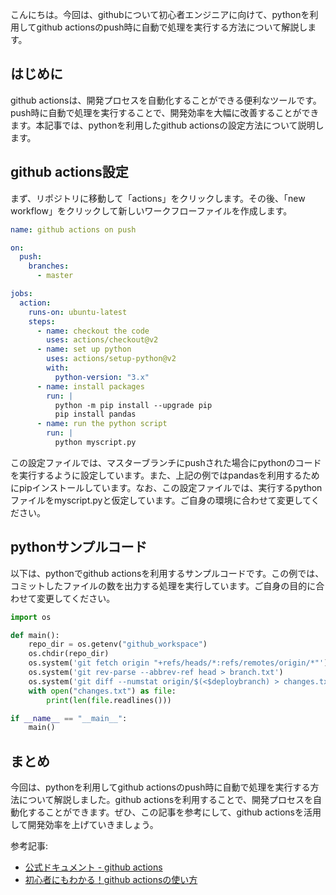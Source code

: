 <!--
title:   Github Actionsでpushをトリガとして実行する方法
tags:    GitHub,Python,使い方
id:      1ab7dd60f7c1fdf9a715
private: false
-->


こんにちは。今回は、githubについて初心者エンジニアに向けて、pythonを利用してgithub actionsのpush時に自動で処理を実行する方法について解説します。

## はじめに

github actionsは、開発プロセスを自動化することができる便利なツールです。push時に自動で処理を実行することで、開発効率を大幅に改善することができます。本記事では、pythonを利用したgithub actionsの設定方法について説明します。

## github actions設定

まず、リポジトリに移動して「actions」をクリックします。その後、「new workflow」をクリックして新しいワークフローファイルを作成します。

```yaml
name: github actions on push

on:
  push:
    branches:
      - master

jobs:
  action:
    runs-on: ubuntu-latest
    steps:
      - name: checkout the code
        uses: actions/checkout@v2
      - name: set up python
        uses: actions/setup-python@v2
        with:
          python-version: "3.x"
      - name: install packages
        run: |
          python -m pip install --upgrade pip
          pip install pandas
      - name: run the python script
        run: |
          python myscript.py
```

この設定ファイルでは、マスターブランチにpushされた場合にpythonのコードを実行するように設定しています。また、上記の例ではpandasを利用するためにpipインストールしています。なお、この設定ファイルでは、実行するpythonファイルをmyscript.pyと仮定しています。ご自身の環境に合わせて変更してください。

## pythonサンプルコード

以下は、pythonでgithub actionsを利用するサンプルコードです。この例では、コミットしたファイルの数を出力する処理を実行しています。ご自身の目的に合わせて変更してください。

```python
import os

def main():
    repo_dir = os.getenv("github_workspace")
    os.chdir(repo_dir)
    os.system('git fetch origin "+refs/heads/*:refs/remotes/origin/*"')
    os.system('git rev-parse --abbrev-ref head > branch.txt')
    os.system('git diff --numstat origin/$(<$deploybranch) > changes.txt')
    with open("changes.txt") as file:
        print(len(file.readlines()))

if __name__ == "__main__":
    main()
```

## まとめ

今回は、pythonを利用してgithub actionsのpush時に自動で処理を実行する方法について解説しました。github actionsを利用することで、開発プロセスを自動化することができます。ぜひ、この記事を参考にして、github actionsを活用して開発効率を上げていきましょう。

参考記事:
- [公式ドキュメント - github actions](https://docs.github.com/en/actions)
- [初心者にもわかる！github actionsの使い方](https://qiita.com/ataruohto/items/b4651d75408cae9f947b)